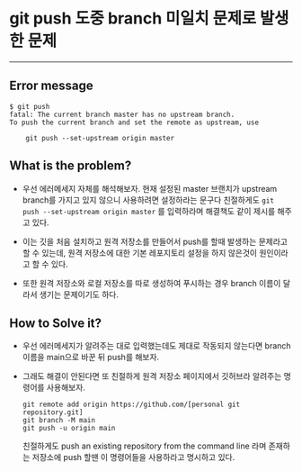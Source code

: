 # git push 도중 branch 미일치 문제로 발생한 문제

---

## Error message

```linux
$ git push
fatal: The current branch master has no upstream branch.
To push the current branch and set the remote as upstream, use

    git push --set-upstream origin master
```

## What is the problem?

- 우선 에러메세지 자체를 해석해보자. 
현재 설정된 master 브랜치가 upstream branch를 가지고 있지 않으니 사용하려면 설정하라는 문구다
친절하게도 `git push --set-upstream origin master` 를 입력하라며 해결책도 같이 제시를 해주고 있다. 

- 이는 깃을 처음 설치하고 원격 저장소를 만들어서 push를 할때 발생하는 문제라고 할 수 있는데, 원격 저장소에 대한 기본 레포지토리 설정을 하지 않은것이 원인이라고 할 수 있다. 
- 또한 원격 저장소와 로컬 저장소를 따로 생성하여 푸시하는 경우 branch 이름이 달라서 생기는 문제이기도 하다. 


## How to Solve it?

- 우선 에러메세지가 알려주는 대로 입력했는데도 제대로 작동되지 않는다면 branch 이름을 main으로 바꾼 뒤 push를 해보자. 

- 그래도 해결이 안된다면 또 친절하게 원격 저장소 페이지에서 깃허브라 알려주는 명령어를 사용해보자. 
    ```linux
    git remote add origin https://github.com/[personal git repository.git]
    git branch -M main
    git push -u origin main
    ```
  친절하게도 push an existing repository from the command line 라며 존재하는 저장소에 push 할땐 이 명령어들을 사용하라고 명시하고 있다.



